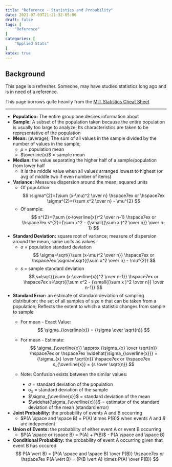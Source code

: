 ```yaml
---
title: "Reference - Statistics and Probability"
date: 2021-07-03T21:21:32-05:00
draft: false
tags: [
	"Reference"
]
categories: [
	"Applied Stats"
]
katex: true
---
```

## Background
This page is a refresher. Someone, may have studied statistics long ago and is in need of a reference.

This page borrows quite heavily from the [MIT Statistics Cheat Sheet](https://web.mit.edu/~csvoss/Public/usabo/stats_handout.pdf)

---

- **Population:** The entire group one desires information about
- **Sample:** A subset of the population taken because the entire population is usually too large to analyze; Its characteristics are taken to be representative of the population
- **Mean:** (average); The sum of all values in the sample divided by the number of values in the sample; 
	- $\mu$ = population mean 
	- $\overline{x}$ = sample mean
- **Median:** the value separating the higher half of a sample/population from lower half 
	- It is the middle value when all values arranged lowest to highest (or avg of middle two if even number of items)
- **Variance:** Measures dispersion around the mean; squared units  
	- Of population:
$$
\sigma^{2}={\sum (x-\mu)^2 \over n}
\hspace7ex 
or
\hspace7ex 
\sigma^{2}={\sum x^2 \over n} - \mu^{2}
$$
	- Of sample:
$$
s^{2}={\sum (x-\overline{x})^2 \over n-1}
\hspace7ex 
or
\hspace7ex 
s^{2}={\sum x^2 - {\small{(\sum x )^2 \over n}} \over n-1}
$$
- **Standard Deviation:** square root of variance; measure of dispersion around the mean, same units as values
	- $\sigma$ = population standard deviation
$$
\sigma=\sqrt{{\sum (x-\mu)^2 \over n}}
\hspace7ex 
or
\hspace7ex 
\sigma=\sqrt{{\sum x^2 \over n} - \mu^{2}}
$$
	- $s$ = sample standard deviation
$$
s=\sqrt{{\sum (x-\overline{x})^2 \over n-1}}
\hspace7ex 
or
\hspace7ex 
s=\sqrt{{\sum x^2 - {\small{(\sum x )^2 \over n}} \over n-1}}
$$
- **Standard Error:** an estimate of standard deviation of sampling distribution; the set of all samples of size $n$ that can be taken from a population; Reflects the extent to which a statistic changes from sample to sample
	- For mean - Exact Value:
$$
\sigma_{\overline{x}} = {\sigma \over \sqrt{n}}
$$
	- For mean - Estimate:
$$
\sigma_{\overline{x}} \approx {\sigma_{x} \over \sqrt{n}}
\hspace7ex 
or
\hspace7ex 
\widehat{\sigma_{\overline{x}}} = {\sigma_{x} \over \sqrt{n}}
\hspace7ex 
or
\hspace7ex 
s_{\overline{x}} = {s \over \sqrt{n}}
$$

	- Note: Confusion exists between the similar values:
		- $\sigma$ = standard deviation of the population
		- $\sigma_{x}$ = standard deviation of the sample
		- $\sigma_{\overline{x}}$ = standard deviation of the mean
		- $\widehat{\sigma_{\overline{x}}}$ = estimator of the standard deviation of the mean (standard error)
- **Joint Probability:** the probability of events A and B occurring
	- $P(A \space and \space B) = P(A) \times P(B)$ when events $A$ and $B$ are independent
- **Union of Events:** the probability of either event A or event B occurring
	- $P(A \space or \space B) = P(A) + P(B)$ - P(A \space and \space B)
- **Conditional Probability:** the probability of event A occurring given that event B has occured
$$
P(A \vert B) = {P(A \space and \space B) \over P(B)}
\hspace7ex
or
\hspace7ex
P(A \vert B) = {P(B \vert A) \times P(A) \over P(B)}
$$

